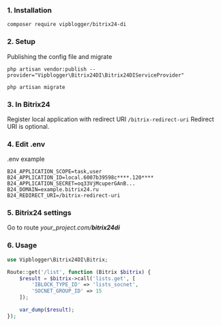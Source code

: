 ### 1. Installation

`composer require vipblogger/bitrix24-di`

### 2. Setup
Publishing the config file and migrate

`php artisan vendor:publish --provider="Vipblogger\Bitrix24DI\Bitrix24DIServiceProvider"`

`php artisan migrate`

### 3. In Bitrix24
Register local application with redirect URI `/bitrix-redirect-uri`
Redirect URI is optional.

### 4. Edit .env
.env example

```
B24_APPLICATION_SCOPE=task,user
B24_APPLICATION_ID=local.6007b39598c****.120****
B24_APPLICATION_SECRET=oq33VjMcuperGAnB...
B24_DOMAIN=example.bitrix24.ru
B24_REDIRECT_URI=/bitrix-redirect-uri
```

### 5. Bitrix24 settings
Go to route *your_project.com/**bitrix24di***

### 6. Usage

```php
use Vipblogger\Bitrix24DI\Bitrix;

Route::get('/list', function (Bitrix $bitrix) {
	$result = $bitrix->call('lists.get', [
        'IBLOCK_TYPE_ID' => 'lists_socnet',
        'SOCNET_GROUP_ID' => 15
    ]);

	var_dump($result);
});
```